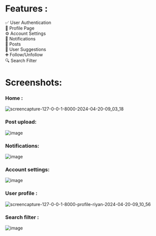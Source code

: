 # Features :

✅ User Authentication <br>
👤 Profile Page <br>
⚙️ Account Settings <br>
🔔 Notifications <br>
📝 Posts <br>
👥 User Suggestions <br>
➕ Follow/Unfollow <br>
🔍 Search Filter <br>

# Screenshots:
### Home :
![screencapture-127-0-0-1-8000-2024-04-20-09_03_18](https://github.com/riyanj220/Social-Media-Website---Django/assets/142132463/c3410f8d-99eb-4df6-b4ac-c79e5d2ac64b)

### Post upload:
![image](https://github.com/riyanj220/Social-Media-Website---Django/assets/142132463/55794fef-6ff6-46de-88c6-3d12642d98f0)

### Notifications:
![image](https://github.com/riyanj220/Social-Media-Website---Django/assets/142132463/7c58b861-8db4-407b-abf6-a6fdddcf1234)

### Account settings:
![image](https://github.com/riyanj220/Social-Media-Website---Django/assets/142132463/f06e2bfc-8151-441d-b383-f89ad992997f)

### User profile :
![screencapture-127-0-0-1-8000-profile-riyan-2024-04-20-09_10_56](https://github.com/riyanj220/Social-Media-Website---Django/assets/142132463/5efb3904-4ac6-463b-b0f5-b3e1afb66b7b)

### Search filter :
![image](https://github.com/riyanj220/Social-Media-Website---Django/assets/142132463/3c76afbc-3b93-4001-a046-17dd11b0013e)




